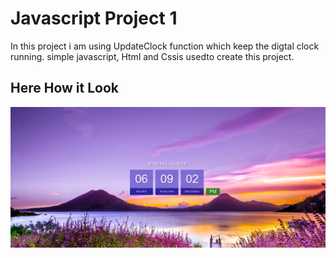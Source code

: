 # Javascript Project 1

In this project i am using UpdateClock function which keep the digtal clock running.
simple javascript, Html and Cssis usedto create this project.

## Here How it Look

![project 1](Output.png)
